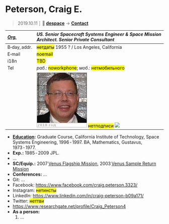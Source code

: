 # Peterson, Craig E.
> 2019.10.11 ┊ **🚀 [despace](index.md)** → **[Contact](contact.md)**

|*[Org.](contact.md)*|*US. Senior Spacecraft Systems Engineer & Space Mission Architect. Senior Private Consultant*|
|:--|:--|
|B‑day, addr.| <mark>нетдаты</mark> 1955 ? / Los Angeles, California |
|E‑mail| <mark>noemail</mark> |
|i18n| <mark>TBD</mark> |
|Tel| *раб.:* <mark>noworkphone</mark>; *моб.:* <mark>нетмобильного</mark> |
|| [![](f/contact/p/peterson_001_photo_thumb.jpg)](f/contact/p/peterson_001_photo.jpg) <mark>нетподписи</mark> [![](f/contact//_001_sign_thumb.jpg)](f/contact//_001_sign.png) |

   - **[Education](edu.md):** Graduate Course, California Institute of Technology, Space Systems Engineering, 1996 ‑ 1997. BA, Mathematics, Gustavus, 1973 ‑ 1977.
   - **Exp.:** 1985 ‑ 2009 JPL.
   - …
   - **SC/Equip.:** 2007 [Venus Flagship Mission](venus_flagship_mission.md), 2003 [Venus Sample Return Mission](venus_sample_return_mission.md)
   - **Conferences:** …
   - Git: …
   - Facebook: <https://www.facebook.com/craig.peterson.3323/>
   - Instagram: <mark>нетинсты</mark>
   - LinkedIn: <https://www.linkedin.com/in/craig-peterson-b09a171/>
   - Twitter: <mark>неттви</mark>
   - <https://www.researchgate.net/profile/Craig_Peterson4>
   - **As a person:**
      1. …

